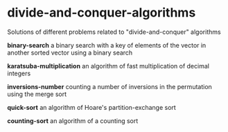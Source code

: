 # divide-and-conquer-algorithms
Solutions of different problems related to "divide-and-conquer" algorithms

<b>binary-search</b> a binary search with a key of elements of the vector in another sorted vector using a binary search

<b>karatsuba-multiplication</b> an algorithm of fast multiplication of decimal integers

<b>inversions-number</b> counting a number of inversions in the permutation using the merge sort

<b>quick-sort</b> an algorithm of Hoare's partition-exchange sort

<b>counting-sort</b> an algorithm of a counting sort

